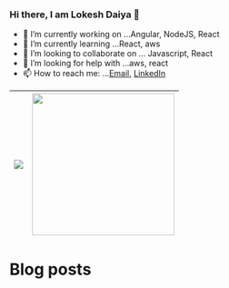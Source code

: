 ### Hi there, I am Lokesh Daiya 👋

- 🔭 I’m currently working on ...Angular, NodeJS, React
- 🌱 I’m currently learning ...React, aws
- 👯 I’m looking to collaborate on ... Javascript, React
- 🤔 I’m looking for help with ...aws, react
- 📫 How to reach me: ...[Email](mailto:ldlucky2009@gmail.com), [LinkedIn](https://www.linkedin.com/in/lokesh-daiya/)

<img src="https://github-readme-stats.vercel.app/api?username=lokeshdaiya&show_icons=true&theme=radical&include_all_commits=true">|<a href="https://stackoverflow.com/users/story/3717071"><img src="https://github-readme-stackoverflow.vercel.app/?userID=3717071&theme=dark" height="250"></a>
|--|--|


# Blog posts
<!-- BLOG-POST-LIST:START -->
<!-- BLOG-POST-LIST:END -->
